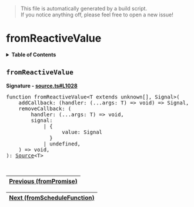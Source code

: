 > This file is automatically generated by a build script.<br>If you notice anything off, please feel free to open a new issue!

# fromReactiveValue

<details><summary><b>Table of Contents</b></summary>

1. [<code>fromReactiveValue</code>](#fromReactiveValue)</details>

## <a name="fromReactiveValue"></a><code>fromReactiveValue</code>

<b>Signature - [source.ts#L1028](..\/..\/packages\/core\/src\/source.ts#L1028)</b>

<pre>function fromReactiveValue&lt;T extends unknown[], Signal&gt;(<br>    addCallback: (handler: (...args: T) =&gt; void) =&gt; Signal,<br>    removeCallback: (<br>        handler: (...args: T) =&gt; void,<br>        signal:<br>            | {<br>                  value: Signal<br>              }<br>            | undefined,<br>    ) =&gt; void,<br>): <a href="00-Source.md#Source-Interface">Source</a>&lt;T&gt;</pre><br>

| [Previous \(fromPromise\)](17-fromPromise.md#readme) |
| --- |

<div align="right">

| [Next \(fromScheduleFunction\)](19-fromScheduleFunction.md#readme) |
| --- |
</div>
